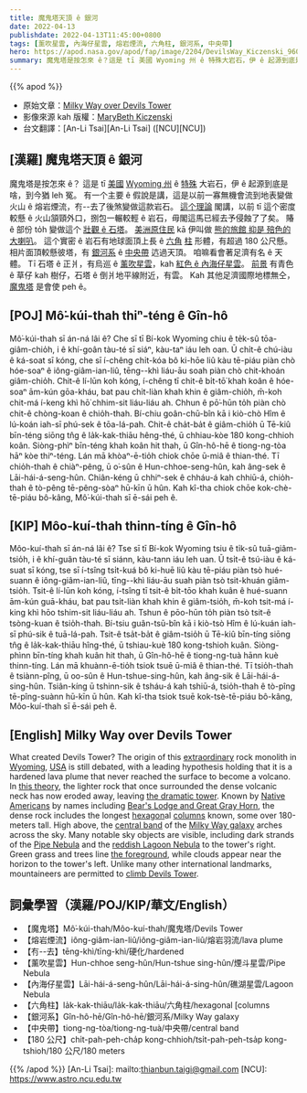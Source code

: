 ```yaml
---
title: 魔鬼塔天頂 ê 銀河
date: 2022-04-13
publishdate: 2022-04-13T11:45:00+0800
tags: [薰吹星雲, 內海仔星雲, 熔岩煙流, 六角柱, 銀河系, 中央帶]
hero: https://apod.nasa.gov/apod/fap/image/2204/DevilsWay_Kiczenski_960.jpg
summary: 魔鬼塔是按怎來 ê？這是 tī 美國 Wyoming 州 ê 特殊大岩石，伊 ê 起源到底是啥，到今猶 leh 冤。
---
```


{{% apod %}}

- 原始文章：[Milky Way over Devils Tower](https://apod.nasa.gov/apod/ap220413.html)
- 影像來源 kah 版權：[MaryBeth Kiczenski](https://www.shelbydiamondstar.com/emotional)
- 台文翻譯：[An-Li Tsai][An-Li Tsai] ([NCU][NCU])

## [漢羅] 魔鬼塔天頂 ê 銀河
魔鬼塔是按怎來 ê？
這是 tī [美國][USA] [Wyoming 州][Wyoming] ê [特殊][extraordinary] 大岩石，伊 ê 起源到底是啥，到今猶 leh 冤。
有一个主要 ê 假說是講，這是以前一寡無機會流到地表變做火山 ê 熔岩煙流，𠕇--去了後煞變做這款岩石。
[這个理論][this theory] 閣講，以前 tī 這个密度較懸 ê 火山頷頸外口，捌包一輾較輕 ê 岩石，毋閣這馬已經去予侵蝕了了矣。
賰 ê 部份 to̍h 變做這个 [壯觀 ê 石塔][the dramatic tower]。
[美洲原住民][Native Americans] kā 伊叫做 [熊的旅館 抑是 殕色的大喇叭][Bear's Lodge and Great Gray Horn]。
這个實密 ê 岩石有地球面頂上長 ê [六角][hexagon] [柱][columns] 形體，有超過 180 公尺懸。
相片面頂較懸彼塔，有 [銀河系][Milky Way galaxy] ê [中央帶][central band t] 迒過天頂。
咱嘛看會著足濟有名 ê 天體。
Tī 石塔 ê 正爿，有烏巡 ê [薰吹星雲][Pipe Nebula]，kah [紅色 ê 內海仔星雲][reddish Lagoon Nebula]。
[前景][the foreground] 有青色 ê 草仔 kah 樹仔，石塔 ê 倒爿地平線附近，有雲。
Kah 其他足濟國際地標無仝，[魔鬼塔][climb Devils Tower] 是會使 peh ê。

## [POJ] Mô͘-kúi-thah thiⁿ-téng ê Gîn-hô
Mô͘-kúi-thah sī án-ná lâi ê?
Che sī tī Bí-kok Wyoming chiu ê te̍k-sû tōa-giâm-chio̍h, i ê khí-goân tàu-té sī siáⁿ, kàu-taⁿ iáu leh oan.
Ū chi̍t-ê chú-iàu ê ká-soat sī kóng, che sī í-chêng chi̍t-kóa bô ki-hōe liû kàu tē-piáu piàn chò hóe-soaⁿ ê iông-giâm-ian-liû, tēng--khì liáu-āu soah piàn chò chit-khoán giâm-chio̍h.
Chit-ê lí-lūn koh kóng, í-chêng tī chit-ê bi̍t-tō͘ khah koân ê hóe-soaⁿ ām-kún gōa-kháu, bat pau chi̍t-liàn khah khin ê giâm-chio̍h, m̄-koh chit-má í-keng khì hō͘ chhim-sit liáu-liáu ah.
Chhun ê pō͘-hūn to̍h piàn chò chit-ê chòng-koan ê chio̍h-thah.
Bí-chiu goân-chū-bîn kā i kiò-chò Hîm ê lú-koán iah-sī phú-sek ê tōa-lá-pah.
Chit-ê cha̍t-ba̍t ê giâm-chio̍h ū Tē-kiû bīn-téng siōng tn̂g ê la̍k-kak-thiāu hêng-thé, ū chhiau-kòe 180 kong-chhioh koân.
Siòng-phìⁿ bīn-téng khah koân hit thah, ū Gîn-hô-hē ê tiong-ng-tòa hāⁿ kòe thiⁿ-téng.
Lán mā khòaⁿ-ē-tio̍h chiok chōe ū-miâ ê thian-thé.
Tī chio̍h-thah ê chiàⁿ-pêng, ū o͘-sûn ê Hun-chhoe-seng-hûn, kah âng-sek ê Lāi-hái-á-seng-hûn.
Chiân-kéng ū chhiⁿ-sek ê chháu-á kah chhiū-á, chio̍h-thah ê tò-pêng tē-pêng-sòaⁿ hū-kīn ū hûn.
Kah kî-tha chiok chōe kok-chè-tē-piáu bô-kâng, Mô͘-kúi-thah sī ē-sái peh ê.


## [KIP] Môo-kuí-thah thinn-tíng ê Gîn-hô
Môo-kuí-thah sī án-ná lâi ê?
Tse sī tī Bí-kok Wyoming tsiu ê ti̍k-sû tuā-giâm-tsio̍h, i ê khí-guân tàu-té sī siánn, kàu-tann iáu leh uan.
Ū tsi̍t-ê tsú-iàu ê ká-suat sī kóng, tse sī í-tsîng tsi̍t-kuá bô ki-huē liû kàu tē-piáu piàn tsò hué-suann ê iông-giâm-ian-liû, tīng--khì liáu-āu suah piàn tsò tsit-khuán giâm-tsio̍h.
Tsit-ê lí-lūn koh kóng, í-tsîng tī tsit-ê bi̍t-tōo khah kuân ê hué-suann ām-kún guā-kháu, bat pau tsi̍t-liàn khah khin ê giâm-tsio̍h, m̄-koh tsit-má í-king khì hōo tshim-sit liáu-liáu ah.
Tshun ê pōo-hūn to̍h piàn tsò tsit-ê tsòng-kuan ê tsio̍h-thah.
Bí-tsiu guân-tsū-bîn kā i kiò-tsò Hîm ê lú-kuán iah-sī phú-sik ê tuā-lá-pah.
Tsit-ê tsa̍t-ba̍t ê giâm-tsio̍h ū Tē-kiû bīn-tíng siōng tn̂g ê la̍k-kak-thiāu hîng-thé, ū tshiau-kuè 180 kong-tshioh kuân.
Siòng-phìnn bīn-tíng khah kuân hit thah, ū Gîn-hô-hē ê tiong-ng-tuà hānn kuè thinn-tíng.
Lán mā khuànn-ē-tio̍h tsiok tsuē ū-miâ ê thian-thé.
Tī tsio̍h-thah ê tsiànn-pîng, ū oo-sûn ê Hun-tshue-sing-hûn, kah âng-sik ê Lāi-hái-á-sing-hûn.
Tsiân-kíng ū tshinn-sik ê tsháu-á kah tshiū-á, tsio̍h-thah ê tò-pîng tē-pîng-suànn hū-kīn ū hûn.
Kah kî-tha tsiok tsuē kok-tsè-tē-piáu bô-kâng, Môo-kuí-thah sī ē-sái peh ê.

## [English] Milky Way over Devils Tower
What created Devils Tower?
The origin of this [extraordinary][extraordinary] rock monolith in [Wyoming][Wyoming], [USA][USA] is still debated, with a leading hypothesis holding that it is a hardened lava plume that never reached the surface to become a volcano.
In [this theory][this theory], the lighter rock that once surrounded the dense volcanic neck has now eroded away, leaving [the dramatic tower][the dramatic tower].
Known by [Native Americans][Native Americans] by names including [Bear's Lodge and Great Gray Horn][Bear's Lodge and Great Gray Horn], the dense rock includes the longest [hexagon][hexagon]al [columns][columns] known, some over 180-meters tall.
High above, the [central band][central band e] of the [Milky Way galaxy][Milky Way galaxy] arches across the sky.
Many notable sky objects are visible, including dark strands of the [Pipe Nebula][Pipe Nebula] and the [reddish Lagoon Nebula][reddish Lagoon Nebula] to the tower's right.
Green grass and trees line [the foreground][the foreground], while clouds appear near the horizon to the tower's left.
Unlike many other international landmarks, mountaineers are permitted to [climb Devils Tower][climb Devils Tower].

## 詞彙學習（漢羅/POJ/KIP/華文/English）
- 【魔鬼塔】Mô͘-kúi-thah/Môo-kuí-thah/魔鬼塔/Devils Tower
- 【熔岩煙流】iông-giâm-ian-liû/iông-giâm-ian-liû/熔岩羽流/lava plume
- 【𠕇--去】tēng-khì/tīng-khì/硬化/hardened
- 【薰吹星雲】Hun-chhoe seng-hûn/Hun-tshue sing-hûn/煙斗星雲/Pipe Nebula
- 【內海仔星雲】Lāi-hái-á-seng-hûn/Lāi-hái-á-sing-hûn/礁湖星雲/Lagoon Nebula
- 【六角柱】la̍k-kak-thiāu/la̍k-kak-thiāu/六角柱/hexagonal [columns
- 【銀河系】Gîn-hô-hē/Gîn-hô-hē/銀河系/Milky Way galaxy
- 【中央帶】tiong-ng-tòa/tiong-ng-tuà/中央帶/central band
- 【180 公尺】chi̍t-pah-peh-cha̍p kong-chhioh/tsi̍t-pah-peh-tsa̍p kong-tshioh/180 公尺/180 meters


{{% /apod %}}
[An-Li Tsai]: mailto:thianbun.taigi@gmail.com
[NCU]: https://www.astro.ncu.edu.tw


[extraordinary]:https://i.imgflip.com/3379n3.png"
[Wyoming]:https://en.wikipedia.org/wiki/Wyoming
[USA]:https://en.wikipedia.org/wiki/United_States
[this theory]:https://www.nps.gov/deto/learn/nature/tower-formation.htm
[the dramatic tower]:https://youtu.be/aGRC7hwo3gk
[Native Americans]:https://en.wikipedia.org/wiki/Native_Americans_in_the_United_States
[Bear's Lodge and Great Gray Horn]:https://en.wikipedia.org/wiki/Devils_Tower
[hexagon]:https://www.mathsisfun.com/geometry/hexagon.html
[columns]:https://en.wikipedia.org/wiki/Columnar_jointing
[central band e]:https://apod.nasa.gov/apod/ap211025.html
[central band t]:https://apod.tw/daily/20211025/
[Milky Way galaxy]:https://imagine.gsfc.nasa.gov/science/objects/milkyway1.html
[Pipe Nebula]:https://apod.nasa.gov/apod/ap200807.html
[reddish Lagoon Nebula]:https://apod.nasa.gov/apod/ap181112.html
[the foreground]:https://youtu.be/raLN8Jx46zU
[climb Devils Tower]:https://youtu.be/cCv9_Iv-8j8
